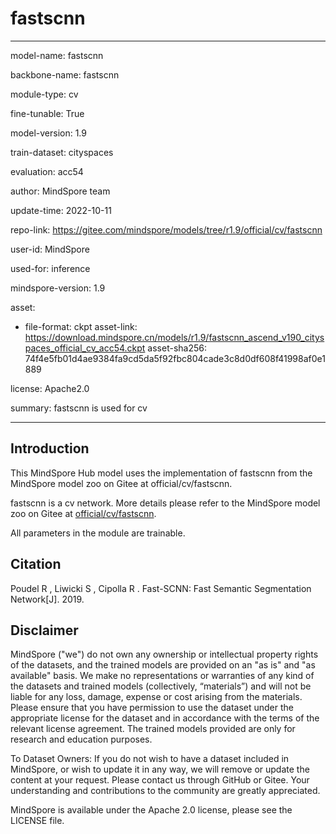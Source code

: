 # fastscnn

---

model-name: fastscnn

backbone-name: fastscnn

module-type: cv

fine-tunable: True

model-version: 1.9

train-dataset: cityspaces

evaluation: acc54

author: MindSpore team

update-time: 2022-10-11

repo-link: <https://gitee.com/mindspore/models/tree/r1.9/official/cv/fastscnn>

user-id: MindSpore

used-for: inference

mindspore-version: 1.9

asset:

-
    file-format: ckpt
    asset-link: <https://download.mindspore.cn/models/r1.9/fastscnn_ascend_v190_cityspaces_official_cv_acc54.ckpt>
    asset-sha256: 74f4e5fb01d4ae9384fa9cd5da5f92fbc804cade3c8d0df608f41998af0e1889

license: Apache2.0

summary: fastscnn is used for cv

---

## Introduction

This MindSpore Hub model uses the implementation of fastscnn from the MindSpore model zoo on Gitee at official/cv/fastscnn.

fastscnn is a cv network. More details please refer to the MindSpore model zoo on Gitee at [official/cv/fastscnn](https://gitee.com/mindspore/models/blob/r1.9/official/cv/fastscnn/README_CN.md).

All parameters in the module are trainable.

## Citation

Poudel R , Liwicki S , Cipolla R . Fast-SCNN: Fast Semantic Segmentation Network[J]. 2019.

## Disclaimer

MindSpore ("we") do not own any ownership or intellectual property rights of the datasets, and the trained models are provided on an "as is" and "as available" basis. We make no representations or warranties of any kind of the datasets and trained models (collectively, “materials”) and will not be liable for any loss, damage, expense or cost arising from the materials. Please ensure that you have permission to use the dataset under the appropriate license for the dataset and in accordance with the terms of the relevant license agreement. The trained models provided are only for research and education purposes.

To Dataset Owners: If you do not wish to have a dataset included in MindSpore, or wish to update it in any way, we will remove or update the content at your request. Please contact us through GitHub or Gitee. Your understanding and contributions to the community are greatly appreciated.

MindSpore is available under the Apache 2.0 license, please see the LICENSE file.
